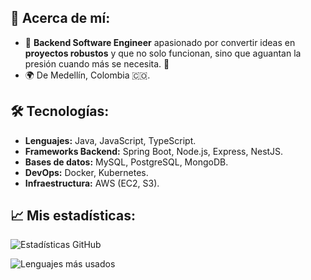 

## 🚀 Acerca de mí:
- 💼 **Backend Software Engineer** apasionado por convertir ideas en **proyectos robustos** y que no solo funcionan, sino que aguantan la presión cuando más se necesita. 🚀
- 🌍 De Medellín, Colombia 🇨🇴.


## 🛠️ Tecnologías:
- **Lenguajes:** Java, JavaScript, TypeScript.
- **Frameworks Backend:** Spring Boot, Node.js, Express, NestJS.
- **Bases de datos:** MySQL, PostgreSQL, MongoDB.
- **DevOps:** Docker, Kubernetes.
- **Infraestructura:** AWS (EC2, S3).

## 📈 Mis estadísticas:
![Estadísticas GitHub](https://github-readme-stats.vercel.app/api?username=loaiza000&show_icons=true&theme=tokyonight)

![Lenguajes más usados](https://github-readme-stats.vercel.app/api/top-langs/?username=loaiza000&layout=compact&theme=tokyonight)

